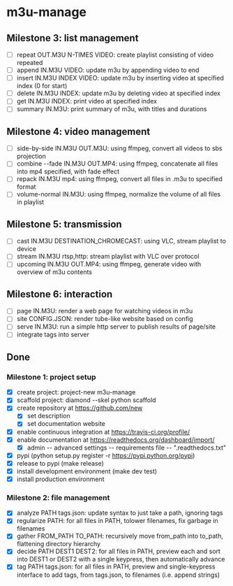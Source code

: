 # m3u-manage

## Milestone 3: list management

- [ ] repeat OUT.M3U N-TIMES VIDEO: create playlist consisting of video repeated
- [ ] append IN.M3U VIDEO: update m3u by appending video to end
- [ ] insert IN.M3U INDEX VIDEO: update m3u by inserting video at specified index (0 for start)
- [ ] delete IN.M3U INDEX: update m3u by deleting video at specified index
- [ ] get IN.M3U INDEX: print video at specified index
- [ ] summary IN.M3U: print summary of m3u, with titles and durations

## Milestone 4: video management

- [ ] side-by-side IN.M3U OUT.M3U: using ffmpeg, convert all videos to sbs projection
- [ ] combine --fade IN.M3U OUT.MP4: using ffmpeg, concatenate all files into mp4 specified, with fade effect
- [ ] repack IN.M3U mp4: using ffmpeg, convert all files in .m3u to specified format
- [ ] volume-normal IN.M3U: using ffmpeg, normalize the volume of all files in playlist

## Milestone 5: transmission

- [ ] cast IN.M3U DESTINATION_CHROMECAST: using VLC, stream playlist to device
- [ ] stream IN.M3U rtsp,http: stream playlist with VLC over protocol
- [ ] upcoming IN.M3U OUT.MP4: using ffmpeg, generate video with overview of m3u contents

## Milestone 6: interaction

- [ ] page IN.M3U: render a web page for watching videos in m3u
- [ ] site CONFIG.JSON: render tube-like website based on config
- [ ] serve IN.M3U: run a simple http server to publish results of page/site
- [ ] integrate tags into server

## Done

### Milestone 1: project setup

- [x] create project: project-new m3u-manage
- [x] scaffold project: diamond --skel python scaffold
- [x] create repository at https://github.com/new
    + [x] set description
    + [x] set documentation website
- [x] enable continuous integration at https://travis-ci.org/profile/
- [x] enable documentation at https://readthedocs.org/dashboard/import/
    + [x] admin -- advanced settings -- requirements file -- ".readthedocs.txt"
- [x] pypi (python setup.py register -r https://pypi.python.org/pypi)
- [x] release to pypi (make release)
- [x] install development environment (make dev test)
- [x] install production environment

### Milestone 2: file management

- [x] analyze PATH tags.json: update syntax to just take a path, ignoring tags
- [x] regularize PATH: for all files in PATH, tolower filenames, fix garbage in filenames
- [x] gather FROM_PATH TO_PATH: recursively move from_path into to_path, flattening directory hierarchy
- [x] decide PATH DEST1 DEST2: for all files in PATH, preview each and sort into DEST1 or DEST2 with a single keypress, then automatically advance
- [x] tag PATH tags.json: for all files in PATH, preview and single-keypress interface to add tags, from tags.json, to filenames (i.e. append strings)
